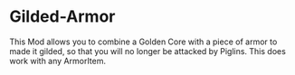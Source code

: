 # Gilded-Armor
This Mod allows you to combine a Golden Core with a piece of armor to made it gilded, so that you will no longer be attacked by Piglins. This does work with any ArmorItem.
